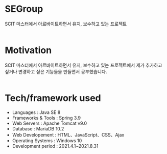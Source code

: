 # SEGroup
SCIT 마스터에서 아르바이트하면서 유지, 보수하고 있는 프로젝트 
<br>
<br>
# Motivation
SCIT 마스터에서 아르바이트하면서 유지, 보수하고 있는 프로젝트에서 제가 추가하고 싶거나 변경하고 싶은 기능들을 만들면서 공부했습니다. 
<br>
<br>
# Tech/framework used
- Languages          : Java SE 8
- Frameworks & Tools : Spring 3.9
- Web Servers        : Apache Tomcat v9.0
- Database           : MariaDB 10.2
- Web Developement   : HTML、JavaScript、CSS、Ajax
- Operating Systems  : Windows 10
- Development period : 2021.4.1~2021.8.31
